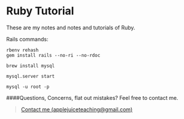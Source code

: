 Ruby Tutorial
================

These are my notes and notes and tutorials of Ruby.






Rails commands:
```
rbenv rehash
gem install rails --no-ri --no-rdoc

brew install mysql

mysql.server start

mysql -u root -p
```



####Questions, Concerns, flat out mistakes?  Feel free to contact me.

> [Contact me (applejuiceteaching@gmail.com)](mailto:applejuiceteaching@gmail.com)